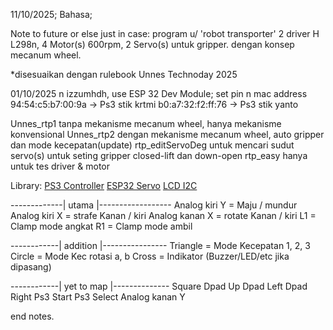 11/10/2025; Bahasa;

  Note to future or else just in case:
  program u/ 'robot transporter' 2 driver H L298n, 4 Motor(s) 600rpm, 2 Servo(s) untuk gripper.
  dengan konsep mecanum wheel.
  
  *disesuaikan dengan rulebook Unnes Technoday 2025

  01/10/2025 n izzumhdh, use ESP 32 Dev Module;
  set pin n mac address
  94:54:c5:b7:00:9a -> Ps3 stik krtmi
  b0:a7:32:f2:ff:76 -> Ps3 stik yanto

  Unnes_rtp1 tanpa mekanisme mecanum wheel, hanya mekanisme konvensional
  Unnes_rtp2 dengan mekanisme mecanum wheel, auto gripper dan mode kecepatan(update)
  rtp_editServoDeg untuk mencari sudut servo(s) untuk seting gripper closed-lift dan down-open
  rtp_easy hanya untuk tes driver & motor

  Library:
  [PS3 Controller](https://github.com/jvpernis/esp32-ps3)
  [ESP32 Servo](https://github.com/madhephaestus/ESP32Servo)
  [LCD I2C](https://github.com/johnrickman/LiquidCrystal_I2C)
  
  -------------| utama |------------------
  Analog kiri Y   = Maju / mundur
  Analog kiri X   = strafe Kanan / kiri
  Analog kanan X  = rotate Kanan / kiri
  L1              = Clamp mode angkat
  R1              = Clamp mode ambil

  ------------| addition |----------------
  Triangle        = Mode Kecepatan 1, 2, 3
  Circle          = Mode Kec rotasi a, b
  Cross           = Indikator (Buzzer/LED/etc jika dipasang)

  ------------| yet to map |--------------
  Square
  Dpad Up
  Dpad Left
  Dpad Right
  Ps3 Start
  Ps3 Select
  Analog kanan Y
  
  end notes.
